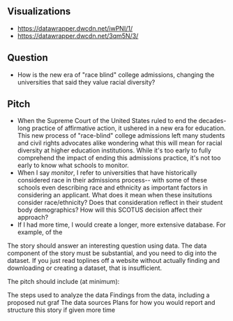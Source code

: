 ## Visualizations
* https://datawrapper.dwcdn.net/iwPNI/1/
* https://datawrapper.dwcdn.net/3qm5N/3/

## Question
* How is the new era of "race blind" college admissions, changing  the universities that said they value racial diversity?

## Pitch
* When the Supreme Court of the United States ruled to end the decades-long practice of affirmative action, it ushered in a new era for education. This new process of "race-blind" college admissions left many students and civil rights advocates alike wondering what this will mean for racial diversity at higher education institutions. While it's too early to fully comprehend the impact of ending this admissions practice, it's not too early to know what schools to monitor.
* When I say _monitor_, I refer to universities that have historically considered race in their admissions process-- with some of these schools even describing race and ethnicity as important factors in considering an applicant. What does it mean when these insitutions consider race/ethnicity? Does that consideration reflect in their student body demographics? How will this SCOTUS decision affect their approach? 
* If I had more time, I would create a longer, more extensive database. For example, of the  
  
The story should answer an interesting question using data. The data component of the story must be substantial, and you need to dig into the dataset. If you just read toplines off a website without actually finding and downloading or creating a dataset, that is insufficient.

The pitch should include (at minimum):

The steps used to analyze the data
Findings from the data, including a proposed nut graf
The data sources
Plans for how you would report and structure this story if given more time
